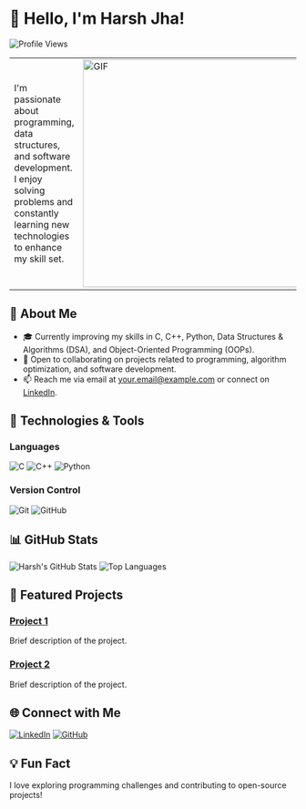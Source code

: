 # 👋 Hello, I'm Harsh Jha!

![Profile Views](https://komarev.com/ghpvc/?username=HarshJha&color=blueviolet&style=flat-square)

<table>
  <tr>
    <td>
      <p>I'm passionate about programming, data structures, and software development. I enjoy solving problems and constantly learning new technologies to enhance my skill set.</p>
    </td>
    <td>
      <img src="https://user-images.githubusercontent.com/74038190/219923823-bf1ce878-c6b8-4faa-be07-93e6b1006521.gif" alt="GIF" style="width: 400px;"/>
    </td>
  </tr>
</table>

## 🌱 About Me

- 🎓 Currently improving my skills in C, C++, Python, Data Structures & Algorithms (DSA), and Object-Oriented Programming (OOPs).
- 💼 Open to collaborating on projects related to programming, algorithm optimization, and software development.
- 📫 Reach me via email at [your.email@example.com](mailto:your.email@example.com) or connect on [LinkedIn](https://www.linkedin.com/in/harshjha/).

## 🔧 Technologies & Tools

### Languages
![C](https://img.shields.io/badge/C-00599C?style=for-the-badge&logo=c&logoColor=white)
![C++](https://img.shields.io/badge/C++-00599C?style=for-the-badge&logo=cplusplus&logoColor=white)
![Python](https://img.shields.io/badge/Python-3776AB?style=for-the-badge&logo=python&logoColor=white)

### Version Control
![Git](https://img.shields.io/badge/Git-F05032?style=for-the-badge&logo=git&logoColor=white)
![GitHub](https://img.shields.io/badge/GitHub-181717?style=for-the-badge&logo=github&logoColor=white)

## 📊 GitHub Stats

![Harsh's GitHub Stats](https://github-readme-stats.vercel.app/api?username=HarshJha&show_icons=true&theme=radical)
![Top Languages](https://github-readme-stats.vercel.app/api/top-langs/?username=HarshJha&layout=compact&theme=radical)

## 📘 Featured Projects

### [Project 1](https://github.com/HarshJha/Project1)
Brief description of the project.

### [Project 2](https://github.com/HarshJha/Project2)
Brief description of the project.

## 🌐 Connect with Me

[![LinkedIn](https://img.shields.io/badge/LinkedIn-0077B5?style=for-the-badge&logo=linkedin&logoColor=white)](https://www.linkedin.com/in/harshjha/)
[![GitHub](https://img.shields.io/badge/GitHub-181717?style=for-the-badge&logo=github&logoColor=white)](https://github.com/HarshJha)

## 💡 Fun Fact

I love exploring programming challenges and contributing to open-source projects!
